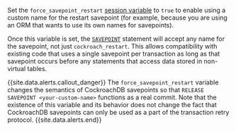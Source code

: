  Set the `force_savepoint_restart` [session variable](set-vars.html#supported-variables) to `true` to enable using a custom name for the restart savepoint (for example, because you are using an ORM that wants to use its own names for savepoints).

Once this variable is set, the [`SAVEPOINT`](savepoint.html) statement will accept any name for the savepoint, not just `cockroach_restart`. This allows compatibility with existing code that uses a single savepoint per transaction as long as that savepoint occurs before any statements that access data stored in non-virtual tables.

{{site.data.alerts.callout_danger}}
The `force_savepoint_restart` variable changes the semantics of CockroachDB savepoints so that `RELEASE SAVEPOINT <your-custom-name>` functions as a real commit. Note that the existence of this variable and its behavior does not change the fact that CockroachDB savepoints can only be used as a part of the transaction retry protocol.
{{site.data.alerts.end}}
